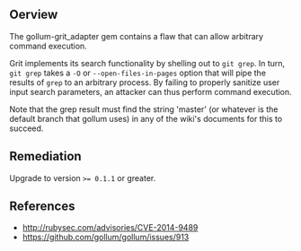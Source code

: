 ## Oerview
The gollum-grit_adapter gem contains a flaw that can allow arbitrary
command execution. 

Grit implements its search functionality by shelling out to `git grep`. In 
turn, `git grep` takes a `-O` or `--open-files-in-pages` option that will 
pipe the results of `grep` to an arbitrary process. By failing to properly
sanitize user input search parameters, an attacker can thus perform command 
execution.

Note that the grep result must find the string 'master' (or 
whatever is the default branch that gollum uses) in any of the wiki's
documents for this to succeed.


## Remediation
Upgrade to version `>= 0.1.1` or greater.

## References
- http://rubysec.com/advisories/CVE-2014-9489
- https://github.com/gollum/gollum/issues/913
